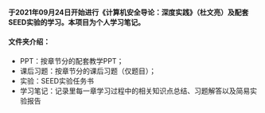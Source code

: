 #### 于2021年09月24日开始进行《计算机安全导论：深度实践》（杜文亮）及配套SEED实验的学习。本项目为个人学习笔记。

#### 文件夹介绍：

- PPT：按章节分的配套教学PPT；
- 课后习题：按章节分的课后习题（仅题目）；
- 实验：SEED实验任务书
- 学习笔记：记录里每一章学习过程中的相关知识点总结、习题解答以及简易实验报告